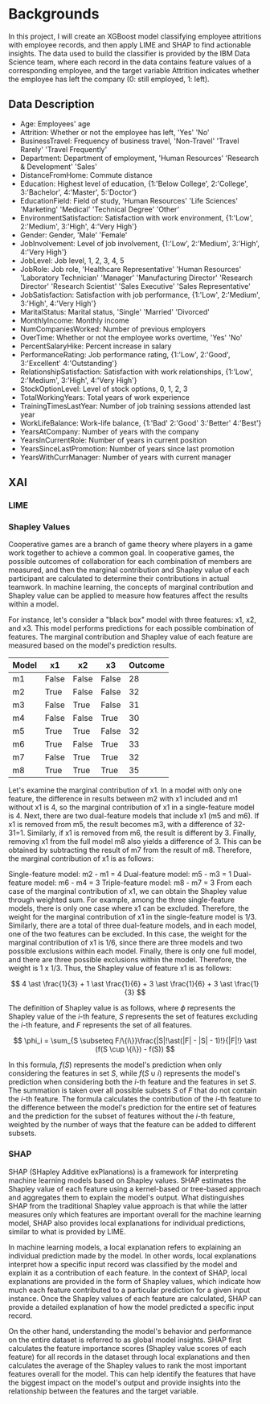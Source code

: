 # Backgrounds
In this project, I will create an XGBoost model classifying employee attritions with employee records, and then apply LIME and SHAP to find actionable insights. The data used to build the classifier is provided by the IBM Data Science team, where each record in the data contains feature values of a corresponding employee, and the target variable Attrition indicates whether the employee has left the company (0: still employed, 1: left).

## Data Description
 * Age: Employees' age  
 * Attrition: Whether or not the employee has left, 'Yes' 'No'  
 * BusinessTravel: Frequency of business travel, 'Non-Travel' 'Travel Rarely' 'Travel Frequently'  
 * Department: Department of employment, 'Human Resources' 'Research & Development' 'Sales'  
 * DistanceFromHome: Commute distance  
 * Education: Highest level of education, {1:'Below College', 2:'College', 3:'Bachelor', 4:'Master', 5:'Doctor'}  
 * EducationField: Field of study, 'Human Resources' 'Life Sciences' 'Marketing' 'Medical' 'Technical Degree' 'Other'  
 * EnvironmentSatisfaction: Satisfaction with work environment, {1:'Low', 2:'Medium', 3:'High', 4:'Very High'}  
 * Gender: Gender, 'Male' 'Female'  
 * JobInvolvement: Level of job involvement, {1:'Low', 2:'Medium', 3:'High', 4:'Very High'}  
 * JobLevel: Job level, 1, 2, 3, 4, 5  
 * JobRole: Job role, 'Healthcare Representative' 'Human Resources' 'Laboratory Technician' 'Manager' 'Manufacturing Director' 'Research Director' 'Research Scientist' 'Sales Executive' 'Sales Representative'  
 * JobSatisfaction: Satisfaction with job performance, {1:'Low', 2:'Medium', 3:'High', 4:'Very High'}  
 * MaritalStatus: Marital status, 'Single' 'Married' 'Divorced'  
 * MonthlyIncome: Monthly income  
 * NumCompaniesWorked: Number of previous employers  
 * OverTime: Whether or not the employee works overtime, 'Yes' 'No'  
 * PercentSalaryHike: Percent increase in salary  
 * PerformanceRating: Job performance rating, {1:'Low', 2:'Good', 3:'Excellent' 4:'Outstanding'}  
 * RelationshipSatisfaction: Satisfaction with work relationships, {1:'Low', 2:'Medium', 3:'High', 4:'Very High'}  
 * StockOptionLevel: Level of stock options, 0, 1, 2, 3  
 * TotalWorkingYears: Total years of work experience  
 * TrainingTimesLastYear: Number of job training sessions attended last year  
 * WorkLifeBalance: Work-life balance, {1:'Bad' 2:'Good' 3:'Better' 4:'Best'}  
 * YearsAtCompany: Number of years with the company  
 * YearsInCurrentRole: Number of years in current position  
 * YearsSinceLastPromotion: Number of years since last promotion  
 * YearsWithCurrManager: Number of years with current manager  

## XAI

### LIME

### Shapley Values
Cooperative games are a branch of game theory where players in a game work together to achieve a common goal. In cooperative games, the possible outcomes of collaboration for each combination of members are measured, and then the marginal contribution and Shapley value of each participant are calculated to determine their contributions in actual teamwork. In machine learning, the concepts of marginal contribution and Shapley value can be applied to measure how features affect the results within a model.

For instance, let's consider a "black box" model with three features: x1, x2, and x3. This model performs predictions for each possible combination of features. The marginal contribution and Shapley value of each feature are measured based on the model's prediction results.

|Model|x1|x2|x3|Outcome|
|---|---|---|---|---|
|m1|False|False|False|28|
|m2|True|False|False|32|
|m3|False|True|False|31|
|m4|False|False|True|30|
|m5|True|True|False|32|
|m6|True|False|True|33|
|m7|False|True|True|32|
|m8|True|True|True|35|

Let's examine the marginal contribution of x1. In a model with only one feature, the difference in results between m2 with x1 included and m1 without x1 is 4, so the marginal contribution of x1 in a single-feature model is 4. Next, there are two dual-feature models that include x1 (m5 and m6). If x1 is removed from m5, the result becomes m3, with a difference of 32-31=1. Similarly, if x1 is removed from m6, the result is different by 3. Finally, removing x1 from the full model m8 also yields a difference of 3. This can be obtained by subtracting the result of m7 from the result of m8. Therefore, the marginal contribution of x1 is as follows:

Single-feature model: m2 - m1 = 4
Dual-feature model: m5 - m3 = 1
Dual-feature model: m6 - m4 = 3
Triple-feature model: m8 - m7 = 3
From each case of the marginal contribution of x1, we can obtain the Shapley value through weighted sum. For example, among the three single-feature models, there is only one case where x1 can be excluded. Therefore, the weight for the marginal contribution of x1 in the single-feature model is 1/3. Similarly, there are a total of three dual-feature models, and in each model, one of the two features can be excluded. In this case, the weight for the marginal contribution of x1 is 1/6, since there are three models and two possible exclusions within each model. Finally, there is only one full model, and there are three possible exclusions within the model. Therefore, the weight is 1 x 1/3. Thus, the Shapley value of feature x1 is as follows:

$$
4 \ast \frac{1}{3} + 1 \ast \frac{1}{6} + 3 \ast \frac{1}{6} + 3 \ast \frac{1}{3}
$$

The definition of Shapley value is as follows, where $\phi$ represents the Shapley value of the $i$-th feature, $S$ represents the set of features excluding the $i$-th feature, and $F$ represents the set of all features.

$$
\phi_i = \sum_{S \subseteq F/\{i\}}\frac{|S|!\ast(|F| - |S| - 1)!}{|F|!} \ast (f(S \cup \{i\}) - f(S))
$$

In this formula, $f(S)$ represents the model's prediction when only considering the features in set $S$, while $f(S \cup {i})$ represents the model's prediction when considering both the $i$-th feature and the features in set $S$. The summation is taken over all possible subsets $S$ of $F$ that do not contain the $i$-th feature. The formula calculates the contribution of the $i$-th feature to the difference between the model's prediction for the entire set of features and the prediction for the subset of features without the $i$-th feature, weighted by the number of ways that the feature can be added to different subsets.

### SHAP

SHAP (SHapley Additive exPlanations) is a framework for interpreting machine learning models based on Shapley values. SHAP estimates the Shapley value of each feature using a kernel-based or tree-based approach and aggregates them to explain the model's output. What distinguishes SHAP from the traditional Shapley value approach is that while the latter measures only which features are important overall for the machine learning model, SHAP also provides local explanations for individual predictions, similar to what is provided by LIME.

In machine learning models, a local explanation refers to explaining an individual prediction made by the model. In other words, local explanations interpret how a specific input record was classified by the model and explain it as a contribution of each feature. In the context of SHAP, local explanations are provided in the form of Shapley values, which indicate how much each feature contributed to a particular prediction for a given input instance. Once the Shapley values of each feature are calculated, SHAP can provide a detailed explanation of how the model predicted a specific input record.

On the other hand, understanding the model's behavior and performance on the entire dataset is referred to as global model insights. SHAP first calculates the feature importance scores (Shapley value scores of each feature) for all records in the dataset through local explanations and then calculates the average of the Shapley values to rank the most important features overall for the model. This can help identify the features that have the biggest impact on the model's output and provide insights into the relationship between the features and the target variable.
